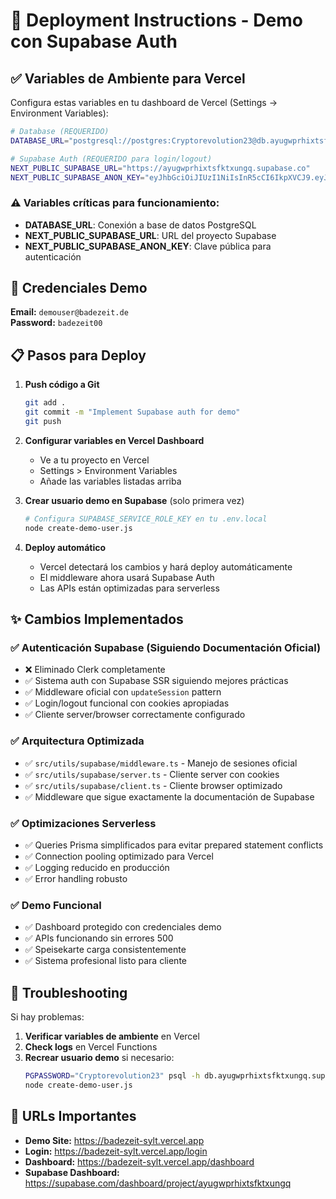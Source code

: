 # 🚀 Deployment Instructions - Demo con Supabase Auth

## ✅ Variables de Ambiente para Vercel

Configura estas variables en tu dashboard de Vercel (Settings → Environment Variables):

```bash
# Database (REQUERIDO)
DATABASE_URL="postgresql://postgres:Cryptorevolution23@db.ayugwprhixtsfktxungq.supabase.co:5432/postgres"

# Supabase Auth (REQUERIDO para login/logout)
NEXT_PUBLIC_SUPABASE_URL="https://ayugwprhixtsfktxungq.supabase.co"
NEXT_PUBLIC_SUPABASE_ANON_KEY="eyJhbGciOiJIUzI1NiIsInR5cCI6IkpXVCJ9.eyJpc3MiOiJzdXBhYmFzZSIsInJlZiI6ImF5dWd3cHJoaXh0c2ZrdHh1bmdxIiwicm9sZSI6ImFub24iLCJpYXQiOjE3NTUwMzI3MzcsImV4cCI6MjA3MDYwODczN30.oZsGU6KhLshXga0IWQOqkDwJ9Za97c_cQize5FCkhnI"
```

### ⚠️ Variables críticas para funcionamiento:
- **DATABASE_URL**: Conexión a base de datos PostgreSQL
- **NEXT_PUBLIC_SUPABASE_URL**: URL del proyecto Supabase
- **NEXT_PUBLIC_SUPABASE_ANON_KEY**: Clave pública para autenticación

## 🔐 Credenciales Demo

**Email:** `demouser@badezeit.de`  
**Password:** `badezeit00`

## 📋 Pasos para Deploy

1. **Push código a Git**
   ```bash
   git add .
   git commit -m "Implement Supabase auth for demo"
   git push
   ```

2. **Configurar variables en Vercel Dashboard**
   - Ve a tu proyecto en Vercel
   - Settings > Environment Variables
   - Añade las variables listadas arriba

3. **Crear usuario demo en Supabase** (solo primera vez)
   ```bash
   # Configura SUPABASE_SERVICE_ROLE_KEY en tu .env.local
   node create-demo-user.js
   ```

4. **Deploy automático**
   - Vercel detectará los cambios y hará deploy automáticamente
   - El middleware ahora usará Supabase Auth
   - Las APIs están optimizadas para serverless

## ✨ Cambios Implementados

### ✅ **Autenticación Supabase (Siguiendo Documentación Oficial)**
- ❌ Eliminado Clerk completamente
- ✅ Sistema auth con Supabase SSR siguiendo mejores prácticas
- ✅ Middleware oficial con `updateSession` pattern
- ✅ Login/logout funcional con cookies apropiadas
- ✅ Cliente server/browser correctamente configurado

### ✅ **Arquitectura Optimizada**
- ✅ `src/utils/supabase/middleware.ts` - Manejo de sesiones oficial
- ✅ `src/utils/supabase/server.ts` - Cliente server con cookies
- ✅ `src/utils/supabase/client.ts` - Cliente browser optimizado
- ✅ Middleware que sigue exactamente la documentación de Supabase

### ✅ **Optimizaciones Serverless**
- ✅ Queries Prisma simplificados para evitar prepared statement conflicts
- ✅ Connection pooling optimizado para Vercel
- ✅ Logging reducido en producción
- ✅ Error handling robusto

### ✅ **Demo Funcional**
- ✅ Dashboard protegido con credenciales demo
- ✅ APIs funcionando sin errores 500
- ✅ Speisekarte carga consistentemente
- ✅ Sistema profesional listo para cliente

## 🔧 Troubleshooting

Si hay problemas:

1. **Verificar variables de ambiente** en Vercel
2. **Check logs** en Vercel Functions
3. **Recrear usuario demo** si necesario:
   ```bash
   PGPASSWORD="Cryptorevolution23" psql -h db.ayugwprhixtsfktxungq.supabase.co -U postgres -d postgres -p 5432 -c "DELETE FROM auth.users WHERE email = 'demouser@badezeit.de';"
   node create-demo-user.js
   ```

## 📱 URLs Importantes

- **Demo Site:** https://badezeit-sylt.vercel.app
- **Login:** https://badezeit-sylt.vercel.app/login
- **Dashboard:** https://badezeit-sylt.vercel.app/dashboard
- **Supabase Dashboard:** https://supabase.com/dashboard/project/ayugwprhixtsfktxungq